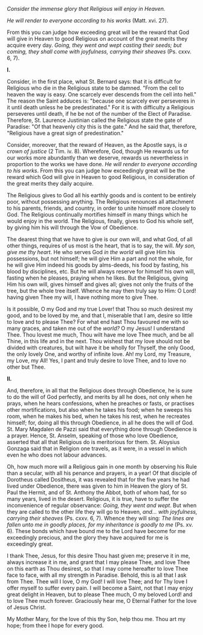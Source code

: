 
*Consider the immense glory that Religious will enjoy in Heaven.*

*He will render to everyone according to his works* (Matt. xvi. 27).

From this you can judge how exceeding great will be the reward that God will give in Heaven to good Religious on account of the great merits they acquire every day. *Going, they went and wept casting their seeds; but coming, they shall come with joyfulness, carrying their sheaves* (Ps. cxxv. 6, 7).

**I\.**

Consider, in the first place, what St. Bernard says: that it is difficult for Religious who die in the Religious state to be damned. \"From the cell to heaven the way is easy. One scarcely ever descends from the cell into hell.\" The reason the Saint adduces is: \"because one scarcely ever perseveres in it until death unless he be predestinated.\" For it is with difficulty a Religious perseveres until death, if he be not of the number of the Elect of Paradise. Therefore, St. Laurence Justinian called the Religious state the gate of Paradise: \"Of that heavenly city this is the gate.\" And he said that, therefore, \"Religious have a great sign of predestination.\"

Consider, moreover, that the reward of Heaven, as the Apostle says, is *a crown of justice* (2 Tim. iv. 8). Wherefore, God, though He rewards us for our works more abundantly than we deserve, rewards us nevertheless in proportion to the works we have done. *He will render to everyone according to his works*. From this you can judge how exceedingly great will be the reward which God will give in Heaven to good Religious, in consideration of the great merits they daily acquire.

The Religious gives to God all his earthly goods and is content to be entirely poor, without possessing anything. The Religious renounces all attachment to his parents, friends, and country, in order to unite himself more closely to God. The Religious continually mortifies himself in many things which he would enjoy in the world. The Religious, finally, gives to God his whole self, by giving him his will through the Vow of Obedience.

The dearest thing that we have to give is our own will, and what God, of all other things, requires of us most is the heart, that is to say, the will. *My son, give me thy heart*. He who serves God *in the world* will give Him his possessions, but not himself; he will give Him a part and not the whole, for he will give Him indeed his goods by alms-deeds, his food by fasting, his blood by disciplines, etc. But he will always reserve for himself his own will, fasting when he pleases, praying when he likes. But the Religious, giving Him his own will, gives himself and gives all; gives not only the fruits of the tree, but the whole tree itself. Whence he may then truly say to Him: O Lord! having given Thee my will, I have nothing more to give Thee.

Is it possible, O my God and my true Lover! that Thou so much desirest my good, and to be loved by me, and that I, miserable that I am, desire so little to love and to please Thee? For what end hast Thou favoured me with so many graces, and taken me out of the *world?* O my Jesus! I understand Thee. Thou lovest me much, Thou wilt have me love Thee much, and be all Thine, in this life and in the next. Thou wishest that my love should not be divided with creatures, but wilt have it be wholly for Thyself, the only Good, the only lovely One, and worthy of infinite love. Ah! my Lord, my Treasure, my Love, my All! Yes, I pant and truly desire to love Thee, and to love no other but Thee.

**II\.**

And, therefore, in all that the Religious does through Obedience, he is sure to do the will of God perfectly, and merits by all he does, not only when he prays, when he hears confessions, when he preaches or fasts, or practises other mortifications, but also when he takes his food; when he sweeps his room, when he makes his bed, when he takes his rest, when he recreates himself; for, doing all this through Obedience, in all he does the will of God. St. Mary Magdalen de Pazzi said that everything done through Obedience is a prayer. Hence, St. Anselm, speaking of those who love Obedience, asserted that all that Religious do is meritorious for them. St. Aloysius Gonzaga said that in Religion one travels, as it were, in a vessel in which even he who does not labour advances.

Oh, how much more will a Religious gain in one month by observing his Rule than a secular, with all his penance and prayers, in a year! Of that disciple of Dorotheus called Dositheus, it was revealed that for the five years he had lived under Obedience, there was given to him in Heaven the glory of St. Paul the Hermit, and of St. Anthony the Abbot, both of whom had, for so many years, lived in the desert. Religious, it is true, have to suffer the inconvenience of regular observance: *Going, they went and wept*. But when they are called to the other life they will go to Heaven, *and... with joyfulness, carrying their sheaves* (Ps. cxxv. 6, 7). Whence they will sing: *The lines are fallen unto me in goodly places, for my inheritance is goodly to me* (Ps. xv. 6). These bonds which have bound me to the Lord have become for me exceedingly precious, and the glory they have acquired for me is exceedingly great.

I thank Thee, Jesus, for this desire Thou hast given me; preserve it in me, always increase it in me, and grant that I may please Thee, and love Thee on this earth as Thou desirest, so that I may come hereafter to love Thee face to face, with all my strength in Paradise. Behold, this is all that I ask from Thee. Thee will I love, O my God! I will love Thee; and for Thy love I offer myself to suffer every pain. I will become a Saint, not that I may enjoy great delight in Heaven, but to please Thee much, O my beloved Lord! and to love Thee much forever. Graciously hear me, O Eternal Father for the love of Jesus Christ.

My Mother Mary, for the love of this thy Son, help thou me. Thou art my hope; from thee I hope for every good.

